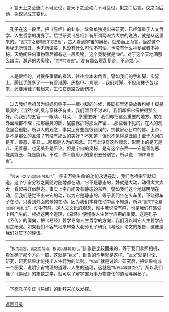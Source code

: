 &emsp;> 言天上之至赜而不可恶也，言天下之至动而不可乱也，拟之而后言，议之而后动，拟议以成其变化。
___
&emsp;孔子在这一段里，把《易经》的卦象，爻象单独提出来研究，已经偏重于人文哲学、人生哲学的境界了。后世研究《易经》有所谓两派六大宗的说法，就是从这里来的。“``言天下之至赜而不可恶也``”，古人看到宇宙的奥秘，就形而上而言，当然这个奥秘无所谓丑，也无所谓美，也没有什么可怕不可怕，也没有什么神秘或者不神秘。天地间任何事物背后都有这一层奥秘，这个奥秘就是“``赜``”。对于这个天地间那么幽深、渺远的大奥秘，“``而不可恶也``”。没有那么烦乱复杂，不必烦心。
___
&emsp;人是很怪的，对很多事情的看法，往往会本末倒置。譬如我们的手和脚，实际上，脚比手脏多了——有香港脚、灰指甲、鸡眼……我们对脚，不但用袜子包起来，还要用鞋子套起来，生怕它走路受到伤损。
___
&emsp;过去我们老祖母为妈妈包粽子——缠小脚的时候，裹脚布里还要放香粉呢！脚是最臭的（当然它的臭与穿袜子有关，我们暂且不讨论），我们却把它保护得那么好。而我们的五官——眼睛、耳朵……多重要呀！我们却把这么重要的地方，放在外面理都不理；把那最臭的脚、屁股保护得那么严密……那些看不见的，在人的观念里会很脏。所以人的观念，事实上有些是很错误的。宗教家心目中的佛、上帝，是不是那么的圣洁？有没有那么的美好？不知道！但也不见得是丑陋！至于人间的是非、善恶、美丑……那都是人为的观念。形而上没有这些观念，形而上的是无是非、无善恶、也无美丑是平论。但是宇宙的奥秘，是有这个东西——它能善能恶、能美能丑、能是能非。不过，你不能用人的意识去分别它，所以说：“``而不可恶也``”。
___
&emsp;“``言天下之至动而不可乱也``”。宇宙万物生命的功能永远在动，我们老祖宗早就知道。这个宇宙分秒之间随时随地都在动，它不是静态的，静就是大动，动得太大太大，看起来好似静态。事实上宇宙间没有静态的东西。譬如我们这个地球明明在动，但我们感觉不出来它的动，以为它是静态的。等于我们坐在火车里，不晓得车子在动，只看到外面的景物在动，因为我们本身在动中而不知道，所以“``言天下之至动而不可乱也``”。动中有静，是人文文化的观念，动中若说没有静，也是我们在感受上所产生的。根据这两个道理，《易经》便懂得人生哲学应用的重要。这是孔子《系传》的偏向，把《易经》哲学导向人生哲学的方向，我们可以叫它人生哲学应用之研究。如果我们不客气地来审查大老师孔子研究《易经》论文的报告，这便是我们对它下的评语。
___
&emsp;“``拟而后言，议之而后动，拟议以成其变化。``”卦象是比较而来的，等于我们拿照相机，看准确了那个方向一照，这就是“``拟之``”，卦象的作用就是这样。“``议之``”就是讨论、研究，研究结果才能找出人生行为的法则。“``拟议``”就是讨论、研究后，把结果构成一个图案，说明宇宙物理的道理、人生的道理，这就是“``拟议以成其变化``”。所以我们懂了《易经》的象数之学，就可以了解宇宙万事万物变化的道理与奥秘了。
___
&emsp;下面孔子引证《易经》的卦辞来加以发挥。
___
[返回目录](../../master/README.md#目录)